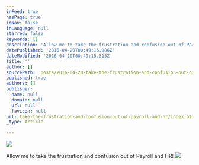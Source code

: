```yaml
---
inFeed: true
hasPage: true
inNav: false
inLanguage: null
starred: false
keywords: []
description: 'Allow me to take the frustration and confusion out of Payroll and HR!'
datePublished: '2016-04-20T00:49:16.986Z'
dateModified: '2016-04-20T00:49:15.315Z'
title: ''
author: []
sourcePath: _posts/2016-04-20-take-the-frustration-and-confusion-out-of-payroll-and-hr.md
published: true
authors: []
publisher:
  name: null
  domain: null
  url: null
  favicon: null
url: take-the-frustration-and-confusion-out-of-payroll-and-hr/index.html
_type: Article

---
```

![](https://the-grid-user-content.s3-us-west-2.amazonaws.com/d6f31381-6316-44d9-8c22-1596d915c2af.png)

Allow me to take the frustration and confusion out of Payroll and HR!
![](https://s3-us-west-2.amazonaws.com/the-grid-img/p/ef790efde0ca8c0c8d1518a6e29080edad763f54.png)